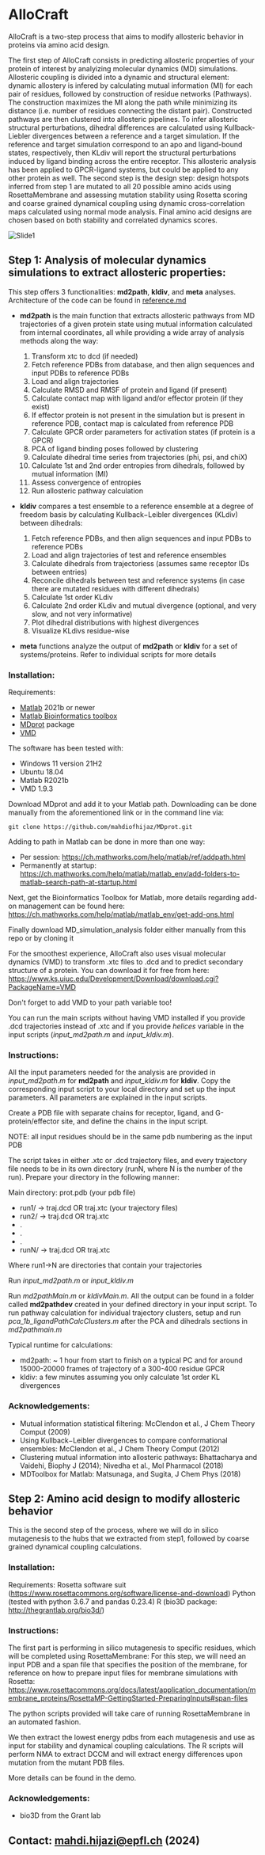 # AlloCraft
AlloCraft is a two-step process that aims to modify allosteric behavior in proteins via amino acid design.

The first step of AlloCraft consists in predicting allosteric properties of your protein of interest by analyizing molecular dynamics (MD) simulations. Allosteric coupling is divided into a dynamic and structural element: dynamic allostery is infered by calculating mutual information (MI) for each pair of residues, followed by construction of residue networks (Pathways). The construction maximizes the MI along the path while minimizing its distance (i.e. number of residues connecting the distant pair). Constructed pathways are then clustered into allosteric pipelines. To infer allosteric structural perturbations, dihedral differences are calculated using Kullback-Liebler divergences between a reference and a target simulation. If the reference and target simulation correspond to an apo and ligand-bound states, respectively, then KLdiv will report the structural perturbations induced by ligand binding across the entire receptor. This allosteric analysis has been applied to GPCR-ligand systems, but could be applied to any other protein as well. The second step is the design step: design hotspots inferred from step 1 are mutated to all 20 possible amino acids using RosettaMembrane and assessing mutation stability using Rosetta scoring and coarse grained dynamical coupling using dynamic cross-correlation maps calculated using normal mode analysis. Final amino acid designs are chosen based on both stability and correlated dynamics scores.


![Slide1](https://github.com/barth-lab/AlloCraft/assets/68428149/37d137c3-b31a-415a-b990-fb7c0b2042a8)

## Step 1: Analysis of molecular dynamics simulations to extract allosteric properties:
This step offers 3 functionalities: **md2path**, **kldiv**, and **meta** analyses. Architecture of the code can be found in [reference.md](/step1_MD_simulation_analysis/reference.md)
- **md2path** is the main function that extracts allosteric pathways from MD trajectories of a given protein state using mutual information calculated from internal coordinates, all while providing a wide array of analysis methods along the way:
  1. Transform xtc to dcd (if needed)
  2. Fetch reference PDBs from database, and then align sequences and input PDBs to reference PDBs
  3. Load and align trajectories
  4. Calculate RMSD and RMSF of protein and ligand (if present)
  5. Calculate contact map with ligand and/or effector protein (if they exist)
  6. If effector protein is not present in the simulation but is present in reference PDB, contact map is calculated from reference PDB
  7. Calculate GPCR order parameters for activation states (if protein is a GPCR)
  8. PCA of ligand binding poses followed by clustering
  9. Calculate dihedral time series from trajectories (phi, psi, and chiX) 
  10. Calculate 1st and 2nd order entropies from dihedrals, followed by mutual information (MI)
  11. Assess convergence of entropies
  12. Run allosteric pathway calculation
  
- **kldiv** compares a test ensemble to a reference ensemble at a degree of freedom basis by calculating Kullback−Leibler divergences (KLdiv) between dihedrals:
  1. Fetch reference PDBs, and then align sequences and input PDBs to reference PDBs
  2. Load and align trajectories of test and reference ensembles
  3. Calculate dihedrals from trajectoriess (assumes same receptor IDs between entries)
  4. Reconcile dihedrals between test and reference systems (in case there are mutated residues with different dihedrals)
  5. Calculate 1st order KLdiv
  6. Calculate 2nd order KLdiv and mutual divergence (optional, and very slow, and not very informative)
  7. Plot dihedral distributions with highest divergences
  8. Visualize KLdivs residue-wise
  

- **meta** functions analyze the output of **md2path** or **kldiv** for a set of systems/proteins. Refer to individual scripts for more details

### Installation:

Requirements:
- [Matlab](https://www.mathworks.com/products/matlab.html) 2021b or newer
- [Matlab Bioinformatics toolbox](https://www.mathworks.com/products/bioinfo.html)
- [MDprot](https://github.com/mahdiofhijaz/MDprot) package
- [VMD](https://www.ks.uiuc.edu/Research/vmd/)

The software has been tested with:
- Windows 11 version 21H2
- Ubuntu 18.04
- Matlab R2021b
- VMD 1.9.3

Download MDprot and add it to your Matlab path.
Downloading can be done manually from the aforementioned link or in the command line via:

```
git clone https://github.com/mahdiofhijaz/MDprot.git
```
Adding to path in Matlab can be done in more than one way: 
- Per session:
https://ch.mathworks.com/help/matlab/ref/addpath.html
- Permanently at startup:
https://ch.mathworks.com/help/matlab/matlab_env/add-folders-to-matlab-search-path-at-startup.html

Next, get the Bioinformatics Toolbox for Matlab, more details regarding add-on management can be found here:
https://ch.mathworks.com/help/matlab/matlab_env/get-add-ons.html

Finally download MD_simulation_analysis folder either manually from this repo or by cloning it

For the smoothest experience, AlloCraft also uses visual molecular dynamics (VMD) to transform .xtc files to .dcd and to predict secondary structure of a protein. You can download it for free from here: https://www.ks.uiuc.edu/Development/Download/download.cgi?PackageName=VMD 

Don't forget to add VMD to your path variable too!

You can run the main scripts without having VMD installed if you provide .dcd trajectories instead of .xtc and if you provide *helices* variable in the input scripts (*input_md2path.m* and *input_kldiv.m*).

### Instructions:

All the input parameters needed for the analysis are provided in *input_md2path.m* for **md2path** and *input_kldiv.m* for **kldiv**.
Copy the corresponding input script to your local directory and set up the input parameters. All parameters are explained in the input scripts.

Create a PDB file with separate chains for receptor, ligand, and G-protein/effector site, and define the chains in the input script.

NOTE: all input residues should be in the same pdb numbering as the input PDB

The script takes in either .xtc or .dcd trajectory files, and every trajectory file needs to be in its own directory (runN, where N is the number of the run). Prepare your directory in the following manner:

Main directory:
prot.pdb (your pdb file)
- run1/ -> traj.dcd OR traj.xtc (your trajectory files)
- run2/ -> traj.dcd OR traj.xtc
- .
- .
- .
- runN/ -> traj.dcd OR traj.xtc

Where run1->N are directories that contain your trajectories

Run *input_md2path.m* or *input_kldiv.m*

Run *md2pathMain.m* or *kldivMain.m*. All the output can be found in a folder called **md2pathdev** created in your defined directory in your input script.
To run pathway calculation for individual trajectory clusters, setup and run *pca_1b_ligandPathCalcClusters.m* after the PCA and dihedrals sections in *md2pathmain.m*

Typical runtime for calculations: 
- md2path: ~ 1 hour from start to finish on a typical PC and for around 15000-20000 frames of trajectory of a 300-400 residue GPCR
- kldiv: a few minutes assuming you only calculate 1st order KL divergences

### Acknowledgements:
- Mutual information statistical filtering: McClendon et al., J Chem Theory Comput (2009)
- Using Kullback−Leibler divergences to compare conformational ensembles: McClendon et al., J Chem Theory Comput (2012)
- Clustering mutual information into allosteric pathways: Bhattacharya and Vaidehi, Biophy J (2014); Nivedha et al., Mol Pharmacol (2018)
- MDToolbox for Matlab: Matsunaga, and Sugita, J Chem Phys (2018)

## Step 2: Amino acid design to modify allosteric behavior
This is the second step of the process, where we will do in silico mutagenesis to the hubs that we extracted from step1, followed by coarse grained dynamical coupling calculations.

### Installation:
Requirements:
Rosetta software suit (https://www.rosettacommons.org/software/license-and-download)
Python (tested with python 3.6.7 and pandas 0.23.4)
R (bio3D package: http://thegrantlab.org/bio3d/)

### Instructions:
The first part is performing in silico mutagenesis to specific residues, which will be completed using RosettaMembrane:
For this step, we will need an input PDB and a span file that specifies the position of the membrane, for reference on how to prepare input files for membrane simulations with Rosetta:
https://www.rosettacommons.org/docs/latest/application_documentation/membrane_proteins/RosettaMP-GettingStarted-PreparingInputs#span-files

The python scripts provided will take care of running RosettaMembrane in an automated fashion.

We then extract the lowest energy pdbs from each mutagenesis and use as input for stability and dynamical coupling calculations.
The R scripts will perform NMA to extract DCCM and will extract energy differences upon mutation from the mutant PDB files.

More details can be found in the demo.

### Acknowledgements:
- bio3D from the Grant lab


## Contact: mahdi.hijazi@epfl.ch (2024)
##

